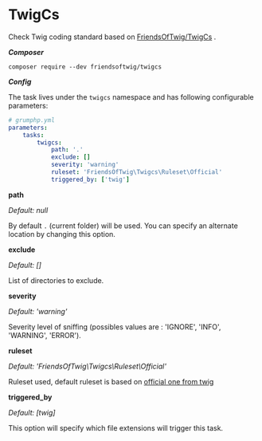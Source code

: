 #  TwigCs

Check Twig coding standard based on [FriendsOfTwig/TwigCs](https://github.com/FriendsOfTwig/TwigCs) .

***Composer***

```
composer require --dev friendsoftwig/twigcs
```

***Config***

The task lives under the `twigcs` namespace and has following configurable parameters:

```yaml
# grumphp.yml
parameters:
    tasks:
        twigcs:
            path: '.'
            exclude: []
            severity: 'warning'
            ruleset: 'FriendsOfTwig\Twigcs\Ruleset\Official'
            triggered_by: ['twig']
```

**path**

*Default: null*

By default `.` (current folder) will be used.
You can specify an alternate location by changing this option.

**exclude**

*Default: []*

List of directories to exclude.

**severity**

*Default: 'warning'*

Severity level of sniffing (possibles values are : 'IGNORE', 'INFO', 'WARNING', 'ERROR').

**ruleset**

*Default: 'FriendsOfTwig\Twigcs\Ruleset\Official'*

Ruleset used, default ruleset is based on [official one from twig](https://twig.symfony.com/doc/2.x/coding_standards.html)

**triggered_by**

*Default: [twig]*

This option will specify which file extensions will trigger this task.
